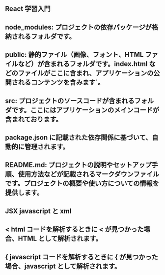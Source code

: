 ## React 学習入門

## node_modules: プロジェクトの依存パッケージが格納されるフォルダです。

## public: 静的ファイル（画像、フォント、HTML ファイルなど）が含まれるフォルダです。index.html などのファイルがここに含まれ、アプリケーションの公開されるコンテンツを含みます`。

## src: プロジェクトのソースコードが含まれるフォルダです。ここにはアプリケーションのメインコードが含まれております。

## package.json に記載された依存関係に基づいて、自動的に管理されます。

## README.md: プロジェクトの説明やセットアップ手順、使用方法などが記載されるマークダウンファイルです。プロジェクトの概要や使い方についての情報を提供します。





## JSX javascript と xml
## < html   コードを解析するときに < が見つかった場合、HTML として解析されます。
## { javascript  コードを解析するときに { が見つかった場合、javascript として解析されます。